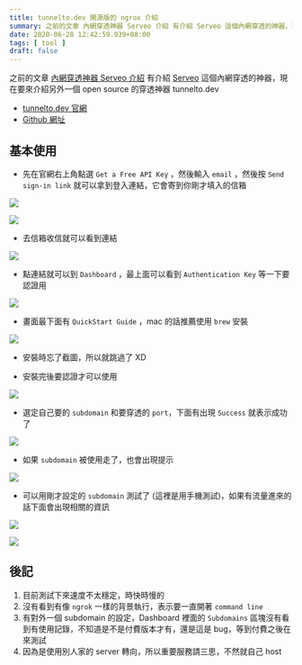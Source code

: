 ```yaml
---
title: tunnelto.dev 開源版的 ngrox 介紹
summary: 之前的文章 內網穿透神器 Serveo 介紹 有介紹 Serveo 這個內網穿透的神器，現在要來介紹另外一個 open source 的穿透神器 tunnelto.dev
date: 2020-06-28 12:42:59.939+08:00
tags: [ tool ]
draft: false
---
```


之前的文章 [內網穿透神器 Serveo 介紹](https://blog.cashwu.com/blog/tool-serveo-expose-local-to-internet) 有介紹 [Serveo](https://serveo.net/) 這個內網穿透的神器，現在要來介紹另外一個 open source 的穿透神器 tunnelto.dev

- [tunnelto.dev 官網](http://tunnelto.dev)
- [Github 網址](https://github.com/agrinman/tunnelto)

## 基本使用

- 先在官網右上角點選 `Get a Free API Key` ，然後輸入 `email` ，然後按 `Send sign-in link` 就可以拿到登入連結，它會寄到你剛才填入的信箱

![](./01.webp)

![](./02.webp)

- 去信箱收信就可以看到連結

![](./03.webp)

- 點連結就可以到 `Dashboard` ，最上面可以看到 `Authentication Key` 等一下要認證用

![](./04.webp)

- 畫面最下面有 `QuickStart Guide` ，mac 的話推薦使用 `brew` 安裝

![](./05.webp)

- 安裝時忘了截圖，所以就跳過了 XD

- 安裝完後要認證才可以使用

![](./06.webp)

- 選定自己要的 `subdomain` 和要穿透的 `port`，下面有出現 `Success` 就表示成功了

![](./07.webp)

- 如果 `subdomain` 被使用走了，也會出現提示

![](./08.webp)

- 可以用剛才設定的 `subdomain` 測試了 (這裡是用手機測試)，如果有流量進來的話下面會出現相關的資訊

![](./09.webp)

![](./10.webp)

## 後記

1. 目前測試下來速度不太穩定，時快時慢的
2. 沒有看到有像 `ngrok` 一樣的背景執行，表示要一直開著 `command line`
3. 有對外一個 subdomain 的設定，Dashboard 裡面的 `Subdomains` 區塊沒有看到有使用記錄，不知道是不是付費版本才有，還是這是 bug，等到付費之後在來測試
4. 因為是使用別人家的 server 轉向，所以重要服務請三思，不然就自己 host
